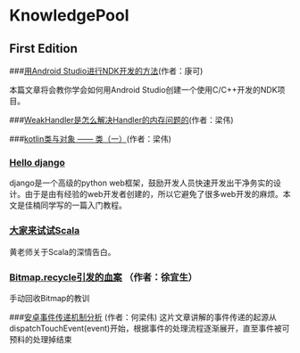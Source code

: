 # KnowledgePool


## First Edition

###[用Android Studio进行NDK开发的方法](http://renkangke.github.io/2016/01/22/%E7%94%A8Android-Studio%E8%BF%9B%E8%A1%8CNDK%E5%BC%80%E5%8F%91%E7%9A%84%E6%96%B9%E6%B3%95/)(作者：康可)

本篇文章将会教你学会如何用Android Studio创建一个使用C/C++开发的NDK项目。

###[WeakHandler是怎么解决Handler的内存问题的](http://ohmerhe.com/2016/01/18/how-to-work-weakhandler/)(作者：梁伟)

###[kotlin类与对象 —— 类（一）](http://ohmerhe.com/2016/01/02/object-class-class/)(作者：梁伟)  


### [Hello django](http://dannylee1991.github.io/2016/01/12/HelloDjango!/)

django是一个高级的python web框架，鼓励开发人员快速开发出干净务实的设计。由于是由有经验的web开发者创建的，所以它避免了很多web开发的麻烦。本文是佳楠同学写的一篇入门教程。



### [大家来试试Scala](http://mp.weixin.qq.com/s?__biz=MzI5NTAzNTMxMw==&mid=402654079&idx=1&sn=1ffb7ba1aeab8e2a785cabb8161f7bc0&scene=1&srcid=0119h6D3unxlDrhf6DQadgQh&from=groupmessage&isappinstalled=0#wechat_redirect)

黄老师关于Scala的深情告白。


### [Bitmap.recycle引发的血案](http://blog.csdn.net/eclipsexys/article/details/50581162) （作者：徐宜生）

手动回收Bitmap的教训


###[安卓事件传递机制分析](http://ohmerhe.com/2016/02/01/android_event_pass_parsing/) (作者：何梁伟)
这片文章讲解的事件传递的起源从dispatchTouchEvent(event)开始，根据事件的处理流程逐渐展开，直至事件被可预料的处理掉结束

